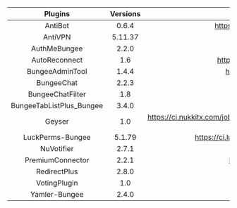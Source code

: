 |        Plugins         |        Versions       |                                                Links                                               |
| :--------------------: | :-------------------: | :------------------------------------------------------------------------------------------------: |
|        AntiBot         |          0.6.4        | https://www.spigotmc.org/resources/2ls-antibot-the-ultimate-antibot-plugin.62847/ |
|        AntiVPN         |         5.11.37       | https://www.spigotmc.org/resources/anti-vpn-bungee.58716/ |
|      AuthMeBungee      |          2.2.0        | https://www.spigotmc.org/resources/authmebungee.50219/ |
|     AutoReconnect      |           1.6         | https://www.spigotmc.org/resources/autoreconnect-bungeecord-reconnect.62729/ |
|    BungeeAdminTool     |          1.4.4        | https://www.spigotmc.org/resources/bungee-admin-tools-basics-edition.444/ |
|      BungeeChat        |          2.2.3        | https://www.spigotmc.org/resources/bungee-chat.12592 |
|   BungeeChatFilter     |           1.8         | https://www.spigotmc.org/resources/bungeechatfilter.20596/ |
|BungeeTabListPlus_Bungee|          3.4.0        | https://www.spigotmc.org/resources/bungeetablistplus.313/ |
|        Geyser          |           1.0         | https://ci.nukkitx.com/job/GeyserMC/job/Geyser/job/master/lastSuccessfulBuild/artifact/bootstrap/bungeecord/target/Geyser-BungeeCord.jar |
|   LuckPerms-Bungee     |          5.1.79       | https://ci.lucko.me/job/LuckPerms/1173/artifact/bungee/build/libs/LuckPerms-Bungee-5.1.79.jar |
|       NuVotifier       |          2.7.1        | https://www.spigotmc.org/resources/nuvotifier.13449/ |
|   PremiumConnector     |          2.2.1        | https://www.spigotmc.org/resources/premiumconnector-bungeecord.20957/ |
|      RedirectPlus      |          2.8.0        | https://www.spigotmc.org/resources/redirect-plus.51975/ |
|      VotingPlugin      |           1.0         | https://www.spigotmc.org/resources/votingplugin.15358/ |
|     Yamler-Bungee      |          2.4.0        | https://www.spigotmc.org/resources/yamler.315/ |